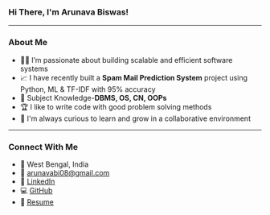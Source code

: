 
### Hi There, I'm Arunava Biswas!


---

### About Me
- 👨‍💻 I’m passionate about building scalable and efficient software systems
- 📈 I have recently built a **Spam Mail Prediction System** project using Python, ML & TF-IDF with 95% accuracy 
- 💬 Subject Knowledge-**DBMS, OS, CN, OOPs**
- 🏆 I like to write code with good problem solving methods
- 🧠 I'm always curious to learn and grow in a collaborative environment

---

### Connect With Me
- 📍 West Bengal, India  
- 📧 arunavabi08@gmail.com  
- 🔗 [LinkedIn](https://www.linkedin.com/in/arunava-biswas972/)  
- 💻 [GitHub](https://github.com/Arunava6171)  
- 🔗 [Resume](https://drive.google.com/file/d/13pbnipzgMtFGRdr854UHestsw587dyHo/view?usp=sharing)







